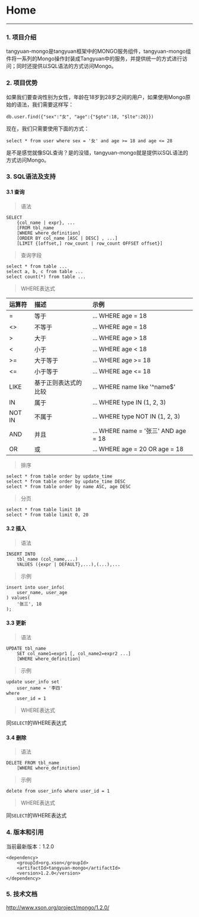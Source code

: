 # Home
------

### 1. 项目介绍

tangyuan-mongo是tangyuan框架中的MONGO服务组件，tangyuan-mongo组件将一系列的Mongo操作封装成Tangyuan中的服务，并提供统一的方式进行访问；同时还提供以SQL语法的方式访问Mongo。


### 2. 项目优势

如果我们要查询性别为女性，年龄在18岁到28岁之间的用户，如果使用Mongo原始的语法，我们需要这样写：

	db.user.find({"sex":"女", "age":{"$gte":18, "$lte":28}})

现在，我们只需要使用下面的方式：

	select * from user where sex = '女' and age >= 18 and age <= 28

是不是感觉就像SQL查询？是的没错，tangyuan-mongo就是提供以SQL语法的方式访问Mongo。


### 3. SQL语法及支持

#### 3.1 查询

> 语法

	SELECT
	    {col_name | expr}, ...
	    [FROM tbl_name
	    [WHERE where_definition]
	    [ORDER BY col_name [ASC | DESC] , ...]
	    [LIMIT {[offset,] row_count | row_count OFFSET offset}]

> 查询字段

	select * from table ...
	select a, b, c from table ...
	select count(*) from table ...

> WHERE表达式
	
| 运算符 | 描述 | 示例 |
| :-- | :--| :-- |
| = | 等于 | ... WHERE age = 18 |
| <> | 不等于 | ... WHERE age = 18 |
| > | 大于 | ... WHERE age > 18 |
| < | 小于 | ... WHERE age < 18 |
| >= | 大于等于 | ... WHERE age >= 18 |
| <= | 小于等于 | ... WHERE age <= 18 |
| LIKE | 基于正则表达式的比较 | ... WHERE name like '^name$' |
| IN | 属于 | ... WHERE type IN (1, 2, 3) |
| NOT IN | 不属于 | ... WHERE type NOT IN (1, 2, 3) |
| AND | 并且 | ... WHERE name = '张三' AND age = 18 |
| OR | 或 | ... WHERE age = 20 OR age = 18 |

> 排序
	
	select * from table order by update_time
	select * from table order by update_time DESC
	select * from table order by name ASC, age DESC

> 分页

	select * from table limit 10
	select * from table limit 0, 20

#### 3.2 插入

> 语法

	INSERT INTO
	    tbl_name (col_name,...)
	    VALUES ({expr | DEFAULT},...),(...),...

> 示例

	insert into user_info(
		user_name, user_age
	) values(
		'张三', 18
	);

#### 3.3 更新

> 语法

	UPDATE tbl_name
	    SET col_name1=expr1 [, col_name2=expr2 ...]
	    [WHERE where_definition]

> 示例

	update user_info set
		user_name = '李四'
	where
		user_id = 1

> WHERE表达式

同`SELECT`的WHERE表达式

#### 3.4 删除

> 语法

	DELETE FROM tbl_name
	    [WHERE where_definition]

> 示例

	delete from user_info where user_id = 1

> WHERE表达式

同`SELECT`的WHERE表达式

### 4. 版本和引用

当前最新版本：1.2.0

	<dependency>
	    <groupId>org.xson</groupId>
	    <artifactId>tangyuan-mongo</artifactId>
	    <version>1.2.0</version>
	</dependency>
	
### 5. 技术文档

<http://www.xson.org/project/mongo/1.2.0/>

